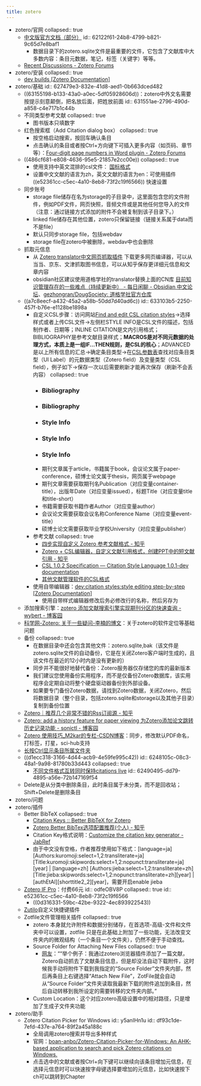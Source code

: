 ```yaml
---
title: zotero
---
```


- zotero/官网
  collapsed:: true
	- [中文版官方文档（部分）](https://www.zotero.org/support/zh/zotero_data)
	  id:: 62122f61-24b8-4799-b821-9c65d7e8baf1
		- 数据目录下的zotero.sqlite文件是最重要的文件，它包含了文献库中大多数内容：条目元数据，笔记，标签（关键字）等等。
	- [Recent Discussions - Zotero Forums](https://forums.zotero.org/discussions)
- zotero/安装
  collapsed:: true
	- [dev builds [Zotero Documentation]](https://www.zotero.org/support/dev_builds)
- zotero/基础
  id:: 627479e3-832e-41d8-aed1-0b663dced482
	- ((63155198-b133-43a0-a0ec-5df05928606d))：zotero中外文名需要按提示刻意颠倒，把名放后面，把姓放前面
	  id:: 631551ae-2796-490d-a858-c4e717b1c44b
	- 不同类型参考文献
	  collapsed:: true
		- 图书版本只填数字
	- 红色搜索框（Add Citation dialog box）
	  collapsed:: true
		- 按空格启动搜索，按回车确认条目
		- 点击确认的条目或者按Ctrl+方向键下可插入更多内容（如页码、章节等）：[Four-digit page numbers in Word plugin - Zotero Forums](https://forums.zotero.org/discussion/comment/404540#Comment_404540)
	- ((486cf681-e808-4636-95e5-21857e2cc00e))
	  collapsed:: true
		- 使用支持中英文混排的csl文件： [国标格式](https://zhuanlan.zhihu.com/p/278112406?utm_source=wechat_session)
		- 设置中文文献的语言为zh，英文文献的语言为en：可使用插件 ((e52361cc-c5ec-4a10-8eb8-73f2c19f6566)) 快速设置
	- 同步账号
		- storage file储存在名为storage的子目录中，这里面包含您的文件附件，例如PDF文件，网页快照，音频文件或是其他任何您导入的文件（注意：通过链接方式添加的附件不会被复制到该子目录下。）
		- linked file储存在其他位置，zotero只保留链接（链接关系属于data而不是file）
		- 默认只同步storage file，包括webdav
		- storage file在zotero中被删除，webdav中也会删除
	- 抓取元信息
		- 从 [Zotero translator中文网页抓取插件](https://github.com/l0o0/translators_CN) 下载更多网页编译器，可以从当当、京东、文津抓取图书信息，可以从知乎保存更详细元信息和文章内容
		- obsidian社区建议使用道格学社的translator替换上面的CN库  [目前知识管理存在的一些难点（持续更新中） - 每日闲聊 - Obsidian 中文论坛](https://forum-zh.obsidian.md/t/topic/7486/2)、[gezhongran/DougSociety: 道格学社官方仓库](https://github.com/gezhongran/DougSociety)
	- ((a7c8eecf-a432-45a2-a58b-50dd7d40ad6c))
	  id:: 633103b5-2250-457f-b76e-e1128be1898a
		- 自定义CSL步骤：访问网站[Find and edit CSL citation styles](https://editor.citationstyles.org/about/)->选择样式或者上传CSL文件->左侧栏STYLE INFO是CSL文件的描述，包括制作者、日期等；INLINE CITATION是文内引用格式；BIBLIOGRAPHY是参考文献目录样式；**MACROS是对不同元数据的处理方式，本质上是一组IF...THEN规则，是CSL的核心**；ADVANCED是以上所有信息的汇总->确定条目类型->在[CSL参数表](https://aurimasv.github.io/z2csl/typeMap.xml#cslVar-issued)查找对应条目类型（UI Label）的元数据类型（Zotero field）及变量类型（CSL field），例子如下->保存一次以后需要刷新才能再次保存（刷新不会丢内容）
		  collapsed:: true
			- ### Bibliography
			- ### Bibliography
			- ### Style Info
			- ### Style Info
			- ### Style Info
			- 期刊文章属于article，书籍属于book，会议论文属于paper-conference，硕博士论文属于thesis，网页属于webpage
			- 期刊文章需要获取期刊名Publication（对应变量container-title），出版年Date（对应变量issued），标题Title（对应变量title和title-short）
			- 书籍需要获取书籍作者Author（对应变量author）
			- 会议论文需要获取会议名称Conference Name（对应变量event-title）
			- 硕博士论文需要获取毕业学校University（对应变量publisher）
		- 参考文献
		  collapsed:: true
			- [四步实现自定义 Zotero 参考文献格式 - 知乎](https://zhuanlan.zhihu.com/p/31326415)
			- [Zotero + CSL编辑器，自定义文献引用格式，创建PPT中的短文献引用 - 知乎](https://zhuanlan.zhihu.com/p/185026280)
			- [CSL 1.0.2 Specification — Citation Style Language 1.0.1-dev documentation](https://docs.citationstyles.org/en/stable/specification.html)
			- [其他文献管理软件的CSL格式](https://github.com/bwiernik/zotero-tools)
		- 使用自带编辑器：[dev:citation styles:style editing step-by-step [Zotero Documentation]](https://www.zotero.org/support/dev/citation_styles/style_editing_step-by-step)
			- 使用自带样式编辑器修改后务必修改<id>行的名称，然后另存为
	- 添加搜索引擎：[zotero 添加文献搜索引擎实现期刊分区的快速查询 - wybert - 博客园](https://www.cnblogs.com/wybert/p/14225202.html)
	- [科学网-Zotero: 关于一些疑问-李楠的博文](http://wap.sciencenet.cn/blog-41796-21585.html?mobile=1)：关于zotero的软件定位等基础问题
	- 备份
	  collapsed:: true
		- 在数据目录中还会包含其他文件：zotero.sqlite,bak（该文件是zotero.sqlite文件的自动备份，它是在关闭Zotero客户端时生成的，且该文件在最近的12小时内是没有更新的）
		- 同步并不能很好地替代备份：Zotero服务器仅存储您的库的最新版本
		- 我们建议您使用备份实用程序，而不是仅备份Zotero数据库，该实用程序会定期自动将整个硬盘驱动器备份到外部设备。
		- 如果要专门备份Zotero数据，请找到Zotero数据，关闭Zotero，然后将数据目录（整个目录，包括zotero.sqlite和storage以及其他子目录）复制到备份位置
	- [Zotero｜推荐几个非常不错的Rss订阅源 - 知乎](https://zhuanlan.zhihu.com/p/113487194)
	- [Zotero: add a history feature for paper viewing 为Zotero添加论文跳转历史记录功能 - sonictl - 博客园](https://www.cnblogs.com/sonictl/p/13124264.html)
	- [Zotero 使用技巧_M2kar的专栏-CSDN博客](https://blog.csdn.net/still_night/article/details/106521186)：同步，修改默认PDF命名，打标签，打星，sci-hub支持
	- [长按Ctrl显示条目所属文件夹](https://blog.csdn.net/u011092188/article/details/78746485)
	- ((d1ecc318-3166-4d44-acb9-4e59fe995c42))
	  id:: 6248105c-08c3-48a1-9a98-81780b33d443
	  collapsed:: true
		- [不同文件格式互转同时保持citations live](https://www.zotero.org/support/kb/moving_documents_between_word_processors)
		  id:: 62490495-dd79-4895-a56e-72b147169f54
	- Delete是从分类中删除条目，此时条目属于未分类，而不是回收站；Shift+Delete是删除条目
- zotero/问题
- zotero/插件
	- Better BibTeX
	  collapsed:: true
		- [Citation Keys :: Better BibTeX for Zotero](https://retorque.re/zotero-better-bibtex/citing/)
		- [Zotero Better BibTex选项配置推荐(个人) - 知乎](https://zhuanlan.zhihu.com/p/458340252)
		- Citation Key格式说明：[Customize the citation key generator - JabRef](https://docs.jabref.org/setup/citationkeypatterns#default-citation-key-pattern)
		- 由于中文没有空格，作者推荐使用如下格式：[language=ja] [Authors:kuromoji:select=1,2:transliterate=ja][Title:kuromoji:skipwords:select=1,2:nopunct:transliterate=ja][year] | [language=zh] [Authors:jieba:select=1,2:transliterate=zh][Title:jieba:skipwords:select=1,2:nopunct:transliterate=zh][year] | [authEtAl][shorttitle2_2][year]，需要开启enable jieba
	- [Zotero IF Pro](https://github.com/qnscholar/zotero-if-pro)：付费66元
	  id:: odfeOBV8P
	  collapsed:: true
	  id:: e52361cc-c5ec-4a10-8eb8-73f2c19f6566
		- ((0d316331-59bc-42be-9322-4ec893922543))
	- [Zutilo](https://github.com/wshanks/Zutilo)自定义快捷键插件
	- Zotfile文件管理相关插件
	  collapsed:: true
		- zotero 本身就允许附件和数据分别储存，在首选项-高级-文件和文件夹中可以设置，zotfile 只是在此基础上附加了一些功能，无法改变文件夹内的微观结构（一个条目一个文件夹），仍然不便于手动查找。
		- Source Folder for Attaching New Files
		  collapsed:: true
			- [网友](https://zhuanlan.zhihu.com/p/104848524)：““举个例子：我通过zotero浏览器插件添加了一篇文献，Zotero自动抓去了文献条目信息，但是却没法自动下载附件，这时候我手动将附件下载到我指定的“Source Folder”文件夹内部，然后再条目上右键选择“Attach New File”，ZotFile就会自动从“Source Folder”文件夹读取我最新下载的附件追加到条目，然后自动转移到我所设定的需要转移的文件夹内部。”
		- Custom Location：这个对应zotero高级设置中的相对路径，只是增加了生成子文件夹功能
- zotero/助手
	- Zotero Citation Picker for Windows
	  id:: y5anIHn1u
	  id:: df93c1de-7efd-437e-a764-89f2a45a188c
		- 全局调用zotero搜索并导出多种样式
		- 官网：[boan-anbo/Zotero-Citation-Picker-for-Windows: An AHK-based application to search and pick Zotero citations on Windows.](https://github.com/boan-anbo/Zotero-Citation-Picker-for-Windows)
		- 点击选中的文献或者按Ctrl+向下键可以继续向该条目增加元信息，在选择元信息时可以快速按字母键选择要增加的元信息，比如快速按下ch可以跳转到Chapter
